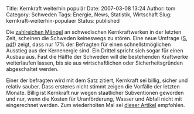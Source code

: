 Title: Kernkraft weiterhin populär
Date: 2007-03-08 13:24
Author: tom
Category: Schweden
Tags: Energie, News, Statistik, Wirtschaft
Slug: kernkraft-weiterhin-populaer
Status: published

Die [zahlreichen Mängel](http://www.fiket.de/tag/forsmark) an
schwedischen Kernkraftwerken in der letzten Zeit, scheinen die Schweden
keineswegs zu stören. Eine neue Umfrage
([S](http://www.sr.se/Ekot/artikel.asp?artikel=1242479),
[pdf](http://www.sr.se/Diverse/AppData/Isidor/files/83/3238.pdf)) zeigt,
dass nur 17% der Befragten für einen schnellstmöglichen Ausstieg aus der
Kernenergie sind. Ein Drittel spricht sich sogar für einen Ausbau aus.
Fast die Hälfte der Schweden will die bestehenden Kraftwerke
weiterlaufen lassen, bis sie aus wirtschaftlichen oder
Sicherheitsgründen abgeschaltet werden.

Einer der befragten wird mit dem Satz zitiert, Kernkraft sei billig,
sicher und relativ sauber. Dass ersteres nicht stimmt zeigen die
Vorfälle der letzten Monate. Billig ist Kernkraft nur wegen staatlicher
Subventionen geworden und nur, wenn die Kosten für Uranförderung, Wasser
und Abfall nicht mit eingerechnet werden. Zum wiederholten Mal sei
[dieser Artikel](http://www.zeit.de/2004/32/Kernenergie?page=all)
empfohlen.

